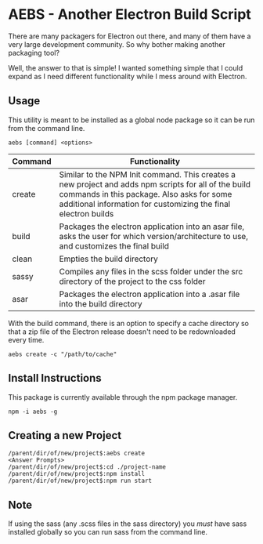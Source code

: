 # AEBS - Another Electron Build Script
There are many packagers for Electron out there, and many of them have a very large development community. So why bother making another packaging tool?

Well, the answer to that is simple! I wanted something simple that I could expand as I need different functionality while I mess around with Electron.

## Usage
This utility is meant to be installed as a global node package so it can be run from the command line.

```shell
aebs [command] <options>
```

| Command | Functionality |
| ------- | ------------- |
| create  | Similar to the NPM Init command. This creates a new project and adds npm scripts for all of the build commands in this package. Also asks for some additional information for customizing the final electron builds |
| build   | Packages the electron application into an asar file, asks the user for which version/architecture to use, and customizes the final build |
| clean   | Empties the build directory |
| sassy   | Compiles any files in the scss folder under the src directory of the project to the css folder |
| asar    | Packages the electron application into a .asar file into the build directory |

With the build command, there is an option to specify a cache directory so that a zip file of the Electron release doesn't need to be redownloaded every time.
```shell
aebs create -c "/path/to/cache"
```

## Install Instructions
This package is currently available through the npm package manager.

```shell
npm -i aebs -g
```

## Creating a new Project
```shell
/parent/dir/of/new/project$:aebs create
<Answer Prompts>
/parent/dir/of/new/project$:cd ./project-name
/parent/dir/of/new/project$:npm install
/parent/dir/of/new/project$:npm run start
```

## Note
If using the sass (any .scss files in the sass directory) you _must_ have sass installed globally so you can run sass from the command line.